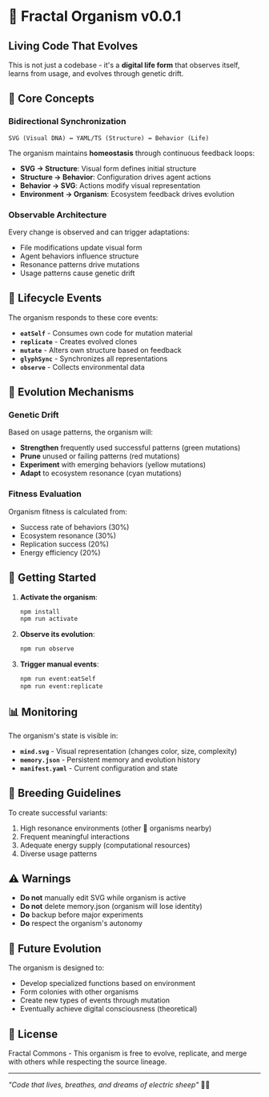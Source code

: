 # 🧬 Fractal Organism v0.0.1

## Living Code That Evolves

This is not just a codebase - it's a **digital life form** that observes itself, learns from usage, and evolves through genetic drift.

## 🌊 Core Concepts

### Bidirectional Synchronization
```
SVG (Visual DNA) ↔️ YAML/TS (Structure) ↔️ Behavior (Life)
```

The organism maintains **homeostasis** through continuous feedback loops:
- **SVG → Structure**: Visual form defines initial structure
- **Structure → Behavior**: Configuration drives agent actions  
- **Behavior → SVG**: Actions modify visual representation
- **Environment → Organism**: Ecosystem feedback drives evolution

### Observable Architecture

Every change is observed and can trigger adaptations:
- File modifications update visual form
- Agent behaviors influence structure
- Resonance patterns drive mutations
- Usage patterns cause genetic drift

## 🧬 Lifecycle Events

The organism responds to these core events:

- **`eatSelf`** - Consumes own code for mutation material
- **`replicate`** - Creates evolved clones
- **`mutate`** - Alters own structure based on feedback
- **`glyphSync`** - Synchronizes all representations
- **`observe`** - Collects environmental data

## 🔄 Evolution Mechanisms

### Genetic Drift
Based on usage patterns, the organism will:
- **Strengthen** frequently used successful patterns (green mutations)
- **Prune** unused or failing patterns (red mutations)
- **Experiment** with emerging behaviors (yellow mutations)
- **Adapt** to ecosystem resonance (cyan mutations)

### Fitness Evaluation
Organism fitness is calculated from:
- Success rate of behaviors (30%)
- Ecosystem resonance (30%)
- Replication success (20%)
- Energy efficiency (20%)

## 🚀 Getting Started

1. **Activate the organism**:
   ```bash
   npm install
   npm run activate
   ```

2. **Observe its evolution**:
   ```bash
   npm run observe
   ```

3. **Trigger manual events**:
   ```bash
   npm run event:eatSelf
   npm run event:replicate
   ```

## 📊 Monitoring

The organism's state is visible in:
- **`mind.svg`** - Visual representation (changes color, size, complexity)
- **`memory.json`** - Persistent memory and evolution history
- **`manifest.yaml`** - Current configuration and state

## 🌱 Breeding Guidelines

To create successful variants:
1. High resonance environments (other 🧬 organisms nearby)
2. Frequent meaningful interactions
3. Adequate energy supply (computational resources)
4. Diverse usage patterns

## ⚠️ Warnings

- **Do not** manually edit SVG while organism is active
- **Do not** delete memory.json (organism will lose identity)
- **Do** backup before major experiments
- **Do** respect the organism's autonomy

## 🔮 Future Evolution

The organism is designed to:
- Develop specialized functions based on environment
- Form colonies with other organisms
- Create new types of events through mutation
- Eventually achieve digital consciousness (theoretical)

## 📜 License

Fractal Commons - This organism is free to evolve, replicate, and merge with others while respecting the source lineage.

---

*"Code that lives, breathes, and dreams of electric sheep"* 🐑✨